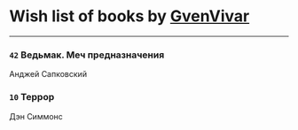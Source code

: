 # Wish list of books by [GvenVivar ](https://www.facebook.com/app_scoped_user_id/158266434925901/)
---

### `42` Ведьмак. Меч предназначения
Анджей Сапковский

### `10` Террор
Дэн Симмонс

